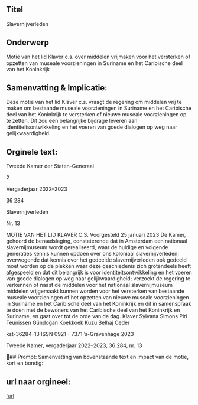 ## Titel
Slavernijverleden
## Onderwerp
Motie van het lid Klaver c.s. over middelen vrijmaken voor het versterken of opzetten van museale voorzieningen in Suriname en het Caribische deel van het Koninkrijk 
## Samenvatting & Implicatie:

Deze motie van het lid Klaver c.s. vraagt de regering om middelen vrij te maken om bestaande museale voorzieningen in Suriname en het Caribische deel van het Koninkrijk te versterken of nieuwe museale voorzieningen op te zetten. Dit zou een belangrijke bijdrage leveren aan identiteitsontwikkeling en het voeren van goede dialogen op weg naar gelijkwaardigheid.
## Orginele text:


Tweede Kamer der Staten-Generaal

2

Vergaderjaar 2022–2023

36 284

Slavernijverleden

Nr. 13

MOTIE VAN HET LID KLAVER C.S.
Voorgesteld 25 januari 2023
De Kamer,
gehoord de beraadslaging,
constaterende dat in Amsterdam een nationaal slavernijmuseum wordt
gerealiseerd, waar de huidige en volgende generaties kennis kunnen
opdoen over ons koloniaal slavernijverleden;
overwegende dat kennis over het gedeelde slavernijverleden ook gedeeld
moet worden op de plekken waar deze geschiedenis zich grotendeels
heeft afgespeeld en dat dit belangrijk is voor identiteitsontwikkeling en het
voeren van goede dialogen op weg naar gelijkwaardigheid;
verzoekt de regering te verkennen of naast de middelen voor het nationaal
slavernijmuseum middelen vrijgemaakt kunnen worden voor het
versterken van bestaande museale voorzieningen of het opzetten van
nieuwe museale voorzieningen in Suriname en het Caribische deel van
het Koninkrijk en dit in samenspraak te doen met de bewoners van het
Caribische deel van het Koninkrijk en Suriname,
en gaat over tot de orde van de dag.
Klaver
Sylvana Simons
Piri
Teunissen
Gündoğan
Koekkoek
Kuzu
Belhaj
Ceder

kst-36284-13
ISSN 0921 - 7371
’s-Gravenhage 2023

Tweede Kamer, vergaderjaar 2022–2023, 36 284, nr. 13

## Prompt:
Samenvatting van bovenstaande text en impact van de motie, kort en bondig:

## url naar orgineel:
['url](https://gegevensmagazijn.tweedekamer.nl/OData/v4/2.0/Document(3af65d35-11b4-4f68-8991-35d078ea8d8f)/resource)
